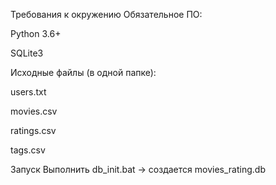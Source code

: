 Требования к окружению
Обязательное ПО:

Python 3.6+

SQLite3

Исходные файлы (в одной папке):

users.txt

movies.csv

ratings.csv

tags.csv

Запуск
Выполнить db_init.bat → создается movies_rating.db
